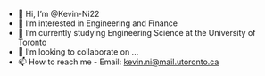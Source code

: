 - 👋 Hi, I’m @Kevin-Ni22
- 👀 I’m interested in Engineering and Finance
- 🌱 I’m currently studying Engineering Science at the University of Toronto
- 💞️ I’m looking to collaborate on ...
- 📫 How to reach me - Email: kevin.ni@mail.utoronto.ca

<!---
Kevin-Ni22/Kevin-Ni22 is a ✨ special ✨ repository because its `README.md` (this file) appears on your GitHub profile.
You can click the Preview link to take a look at your changes.
--->
